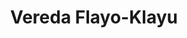 ---
title: Vereda Flayo-Klayu
nombre_comunidad: Vereda Flayo-Klayu
municipio: Toribío
departamento: Cauca
descripcion: >-
  Comunidad en su mayoría étnica, origen NASA. Prevalece la caficultura, la
  psiciultura y el cultivo de Mora. El ingreso a la vereda el Flayó es
  montañoso,.Existen redes de energía y para el abastecimiento de agua se cuenta
  con un acueducto veredal por el cual cada familia debe pagar para las labores
  de mantenimiento y tratamiento del agua la cual es tomada de la quebrada El
  Cedro. La vereda el flayo en nuestro idioma KLAYU ya que cuentan los mayores,
  era un territorio era amplio ya que no había tanta población y se criaba mucho
  el ganado, este ganado pertenecía a los lugares altos de la vereda y bajaba a
  la parte baja a tomar agua salada. Como los españoles no podían pronunciar
  Klayu decidieron llamarlo el Flayó.
num_personas: 1050
num_familias: 300
min_distancia_casco_urbano: 20
km_distancia_casco_urbano: 5
vias_acceso: >-
  Vía Toribio - Jambaló. En regular estado ya que es hecho de balastro lo que
  produce hueco, se puede transitar con precaución.

  El ingreso a la vereda el Flayó se realiza a través de vía terciaria,
  identificándose inicialmente una carretera en afirmado y en tierra,
  predominando un terreno montañoso, en estado regular que es transitado en moto
  y/o en mula que son los medios de transporte utilizados por los pobladores. 
infraestructura_comunitaria:
  - Iglesias
  - Juntas de Acción Comunal (JAC)
  - Tiendas
  - Espacios deportivos
notas_infraestructura_comunitaria: null
liderazgo_comunidad:
  - >-
    Hay un movimiento de líderes fuertes organizados a partir del proyecto de
    vida NASA

    Trabajan en mingas y se reunen en Tulpas.
inclusion_diversidad_genero: null
comentarios_conectividad: >-
  Ausencia de cobertura de servicios de conectividad e infraestructura que
  limita el uso de estos servicios en esta zona.

  Algunos habitantes de la vereda cuentan con dispositivos móviles y acceden a
  servicios de internet de manera particular a través de la contratación del
  servicio con operadores.  móviles. Al interior de la comunidad se maneja el
  voz a voz, el perifoneo y las carteleras.
punto_SOLE: Punto Vive Digital
comentarios_punto_SOLE:
  - https://padlet.com/comunidadflayo/comunidad-de-el-flayo-lphqazcgtm1qz8h2
ppales_actividades_economicas_vocacion_productiva:
  - Agricultura (Café y Mora)
  - Piscicultura (10 familias)
comentarios_ppales_actividades_economicas_vocacion_productiva: ''
comunidad_sostenible_uso_suelo: >-
  En la parte alta presencia de árboles y se tiene planteado un proyecto de
  reforestación para la conservación y cuidado del medio ambiente. 
org_con_proyeccion: []
servicios_publicos_comunidades_focalizadas:
  - Energía
  - Acueducto
  - Recolección de basuras
comunidades_focalizadas_educacion_infraestructura_educativa: []
comunidades_focalizadas_practicas_organizativas: []
conectividad_minima: Regular
iniciativas_priorizadas:
  - >-
    A partir de WLH se fortalecieron las prácticas principales  de productividad
    en la finca y los procesos de post cosecha para alcanzar un mejor grano de
    café y mercados diferenciales.
org_focalizada: []
riesgo: ''
otros_programas_USAID:
  - >-
    Fertilización para el cultivo de café en el 2017 y charlas para la
    utilización de los insumos
alianzas_colaboradores: []
posibilidad_iniciativas_conjuntas_aliados_2: []
actividades_ocio: []
medios_comunicacion_narrativas_locales:
  - Nasa Stereo
num_visitas_realizadas: 20
num_diagnosticos_rurales_participativos_realizados: 1
infraestructura_salud_atencion_psicosocial: []
notas_infraestructura_salud_atencion_psicosocial: >-
  Cuentan con el Sistema Indígena de Salud Propio Intercultural (SISPI), que
  parte de sabedores ancestrales. "Formación de líderes" se encarga del centro
  de formación de recuperación del idioma. Allí abordan temas de género,
  empoderamiento de mujeres y reclutamiento forzado. Desde el proyecto Nasa se
  cuenta con un coordinador de salud y auxiliares comunitarios.

  Gracias al programa el CXAYU`CE JXUT EMPRESA SOCIAL DEL ESTADO UNIDAD DE
  ATENCIÓN EN SALUD ofrece el servicio de psicología de manera presencia en la
  cabecera municipal de Toribio.
num_visitas_predio: 0
grafica_ubicacion_geografica: /charts/municipios/toribio/ubicacion_geografica.html
url: /comunidad-focalizada/vereda-flayo-klayu
layout: single
download_file: /reportes/vereda-flayo-klayu.pdf

---